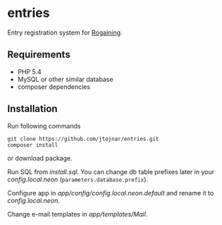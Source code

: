 entries
=======

Entry registration system for [Rogaining](http://en.wikipedia.org/wiki/Rogaining).

Requirements
------------

* PHP 5.4
* MySQL or other similar database
* composer dependencies

Installation
------------
Run following commands

	git clone https://github.com/jtojnar/entries.git
	composer install

or download package.

Run SQL from *install.sql*. You can change db table prefixes later in your *config.local.neon* (`parameters.database.prefix`).

Configure app in *app/config/config.local.neon.default* and rename it to *config.local.neon*.

Change e-mail templates in *app/templates/Mail*.

